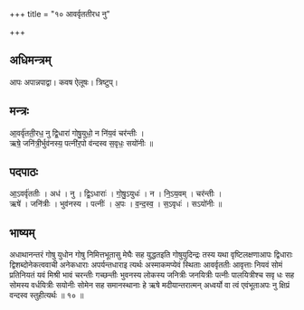 +++
title = "१० आवर्वृततीरध नु"

+++
## अधिमन्त्रम्
आपः अपान्नपाद्वा। कवष ऐलूषः। त्रिष्टुप्।

## मन्त्रः
आ॒वर्वृ॑तती॒रध॒ नु द्वि॒धारा॑ गोषु॒युधो॒ न नि॑य॒वं चर॑न्तीः ।  
ऋषे॒ जनि॑त्री॒र्भुव॑नस्य॒ पत्नी॑र॒पो व॑न्दस्व स॒वृधः॒ सयो॑नीः ॥

## पदपाठः
आ॒ऽवर्वृ॑ततीः । अध॑ । नु । द्वि॒ऽधाराः॑ । गो॒षु॒ऽयुधः॑ । न । नि॒ऽय॒वम् । चर॑न्तीः ।  
ऋषे॑ । जनि॑त्रीः । भुव॑नस्य । पत्नीः॑ । अ॒पः । व॒न्द॒स्व॒ । स॒ऽवृधः॑ । सऽयो॑नीः ॥

## भाष्यम्
अधाथानन्तरं गोषु युधोन गोषु निमित्तभूतासु मेघैः सह युद्धतइति गोषुयुदिन्द्रः तस्य यथा वृष्टिलक्षणाआपः द्विधाराः द्विशब्दोनेकत्ववाची अनेकधाराः अपर्यन्तधाराइ त्यर्थः अस्माकमप्येवं स्थिताः आवर्वृततीः आवृत्ताः नियवं सोमं प्रतिनियतं यवं मिश्री भावं चरन्तीः गच्छन्तीः भुवनस्य लोकस्य जनित्रीः जनयित्रीः पत्नीः पालयित्रीश्च सवृ धः सह सोमस्य वर्धयित्रीः सयोनीः सोमेन सह समानस्थानाः हे ऋषे मदीयान्तरात्मन् अध्वर्यो वा त्वं एवंभूताअपः नु क्षिप्रं वन्दस्व स्तुहीत्यर्थः ॥ १० ॥